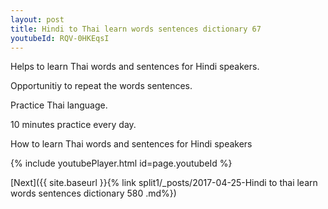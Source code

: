 ```yaml
---
layout: post
title: Hindi to Thai learn words sentences dictionary 67 
youtubeId: RQV-0HKEqsI
---
```

 
 
Helps to learn Thai words and sentences for Hindi speakers.

Opportunitiy to repeat the words sentences. 

Practice Thai language. 
 
10 minutes practice every day. 
 
How to learn Thai words and sentences for Hindi speakers 
 
{% include youtubePlayer.html id=page.youtubeId %}
 
 
[Next]({{ site.baseurl }}{% link  split1/_posts/2017-04-25-Hindi to thai learn words sentences dictionary 580 .md%})
 
